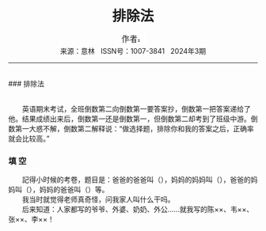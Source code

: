# <center>排除法</center>

<div align=center><img src="https://raw.githubusercontent.com/leaguecn/magazines/main/img_authors/%25d7%25f7%25d5%25df%25a3%25ba.jpg"></div>

<center>来源：意林   ISSN号：1007-3841   2024年3期</center>

* * *

<br>### 排除法

  
<br>　　英语期末考试，全班倒数第二向倒数第一要答案抄，倒数第一把答案递给了他。结果成绩出来后，倒数第一还是倒数第一，但倒数第二却考到了班级中游。倒数第一大惑不解，倒数第二解释说：“做选择题，排除你和我的答案之后，正确率就会比较高。”

### 填 空

  
　　記得小时候的考卷，题目是：爸爸的爸爸叫（），妈妈的妈妈叫（），爸爸的妈妈叫（），妈妈的爸爸叫（）等。  
　　我当时就觉得老师真奇怪，问我家人叫什么干吗。  
　　后来知道：人家都写的爷爷、外婆、奶奶、外公……就我写的陈××、韦××、张××、李××！
